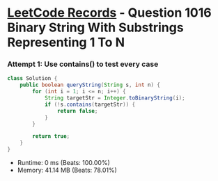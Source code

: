 # [LeetCode Records](../../README.md) - Question 1016 Binary String With Substrings Representing 1 To N

### Attempt 1: Use contains() to test every case
```java
class Solution {
    public boolean queryString(String s, int n) {
        for (int i = 1; i <= n; i++) {
            String targetStr = Integer.toBinaryString(i);
            if (!s.contains(targetStr)) {
                return false;
            }
        }

        return true;
    }
}
```
- Runtime: 0 ms (Beats: 100.00%)
- Memory: 41.14 MB (Beats: 78.01%)

<br>
